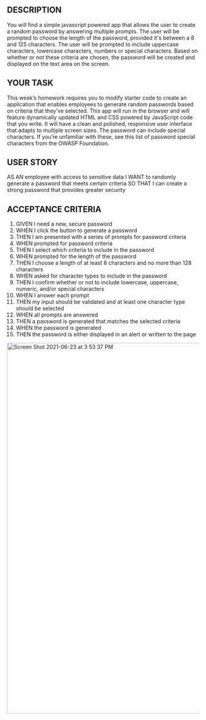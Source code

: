 ## DESCRIPTION 
You will find a simple javascript powered app that allows the user to create a random password by answering multiple prompts. The user will be prompted to choose the length of the password, provided it's between a 8 and 125 characters. The user will be prompted to include uppercase characters, lowercase characters, numbers or special characters. Based on whether or not these criteria are chosen, the password will be created and displayed on the text area on the screen. 

## YOUR TASK
This week’s homework requires you to modify starter code to create an application that enables employees to generate random passwords based on criteria that they’ve selected. This app will run in the browser and will feature dynamically updated HTML and CSS powered by JavaScript code that you write. It will have a clean and polished, responsive user interface that adapts to multiple screen sizes.
The password can include special characters. If you’re unfamiliar with these, see this list of password special characters from the OWASP Foundation.

## USER STORY
AS AN employee with access to sensitive data
I WANT to randomly generate a password that meets certain criteria
SO THAT I can create a strong password that provides greater security

## ACCEPTANCE CRITERIA 
1. GIVEN I need a new, secure password
2. WHEN I click the button to generate a password
3. THEN I am presented with a series of prompts for password criteria
4. WHEN prompted for password criteria
5. THEN I select which criteria to include in the password
6. WHEN prompted for the length of the password
7. THEN I choose a length of at least 8 characters and no more than 128 characters
8. WHEN asked for character types to include in the password
9. THEN I confirm whether or not to include lowercase, uppercase, numeric, and/or special characters
10. WHEN I answer each prompt
11. THEN my input should be validated and at least one character type should be selected
12. WHEN all prompts are answered
13. THEN a password is generated that matches the selected criteria
14. WHEN the password is generated
15. THEN the password is either displayed in an alert or written to the page

<img width="971" alt="Screen Shot 2021-06-23 at 3 53 37 PM" src="https://user-images.githubusercontent.com/49068894/123159609-373f8200-d43b-11eb-9270-de81148a858a.png">

